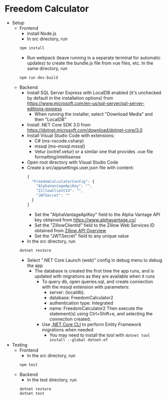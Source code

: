 # Freedom Calculator

* Setup
  * Frontend
    * Install Node.js
    * In src directory, run 
    ```javascript
    npm install
    ```
    * Run webpack (leave running in a separate terminal for automatic updates) to create the bundle.js file from vue files, etc. In the same directory, run
    ```javascript
    npm run dev-build
    ```
  * Backend
    * Install SQL Server Express with LocalDB enabled (it's unchecked by default in the installation options) from https://www.microsoft.com/en-us/sql-server/sql-server-editions-express
      * When running the installer, select "Download Media" and then "LocalDB"
    * Install .NET Core SDK 3.0 from https://dotnet.microsoft.com/download/dotnet-core/3.0
    * Install Visual Studio Code with extensions:
      * C# (ms-vscode.csharp)
      * mssql (ms-mssql.mssql)
      * Vetur (octref.vetur) or a similar one that provides .vue file formatting/intellisense
    * Open root directory with Visual Studio Code
    * Create a src/appsettings.user.json file with content:
      ```javascript
      {
        "FreedomCalculatorConfig": {
          "AlphaVantageApiKey": "",
          "ZillowClientId": "",
          "JWTSecret": ""
        }
      }
      ```
      * Set the "AlphaVantageApiKey" field to the Alpha Vantage API key obtained from https://www.alphavantage.co/
      * Set the "ZillowClientId" field to the Zillow Web Services ID obtained from [Zillow API Overview](http://www.zillow.com/howto/api/APIOverview.htm)
      * Set the "JWTSecret" field to any unique value
    * In the src directory, run
    ```bat
    dotnet restore
    ```
    * Select ".NET Core Launch (web)" config in debug menu to debug the app
      * The database is created the first time the app runs, and is updated with migrations as they are available when it runs
        * To query db, open queries.sql, and create connection with the mssql extension with parameters:
          * server: (localdb)\.
          * database: FreedomCalculator2
          * authentication type: Integrated
          * name: FreedomCalculator2
          Then execute the statement(s) using Ctrl+Shift+e, and selecting the connection created.
        * Use [.NET Core CLI](https://docs.microsoft.com/en-us/ef/core/miscellaneous/cli/dotnet) to perform Entity Framework migrations when needed
          * You may need to install the tool with `dotnet tool install --global dotnet-ef`
* Testing
    * Frontend
      * In the src directory, run
      ```javascript
      npm test
      ```
    * Backend
      * In the test directory, run
      ```bat
      dotnet restore
      dotnet test
      ```